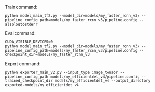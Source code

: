 Train command:

    python model_main_tf2.py --model_dir=models/my_faster_rcnn_v3/ --pipeline_config_path=models/my_faster_rcnn_v3/pipeline.config --alsologtostderr

Eval command:

    CUDA_VISIBLE_DEVICES=0 
    python model_main_tf2.py --model_dir=models/my_faster_rcnn_v3/ --pipeline_config_path=models/my_faster_rcnn_v3/pipeline.config --checkpoint_dir=models/my_faster_rcnn_v3


Export command:

    python exporter_main_v2.py --input_type image_tensor --pipeline_config_path models/my_efficientdet_v4/pipeline.config --trained_checkpoint_dir models/my_efficientdet_v4 --output_directory exported-models/my_efficientdet_v4 

